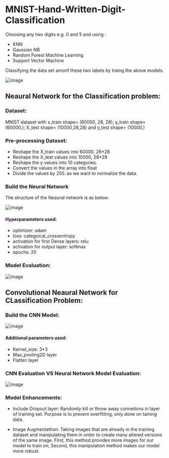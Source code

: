 # MNIST-Hand-Written-Digit-Classification
Choosing any two digits e.g. 0 and 5 and using :

* KNN
* Gaussian NB
* Random Forest Machine Learning 
* Support Vector Machine

Classifying the data set amonf these two labels by traing the above models.

![image](https://user-images.githubusercontent.com/54689111/82743611-ba277200-9d3b-11ea-9459-62201c425ad7.png)


## Neaural Network for the Classification problem:

### Dataset:

MNIST dataset with x_train shape= (60000, 28, 28); y_train shape= (60000,); X_test shape= (10000,28,28) and y_test shape= (10000,)

### Pre-processing Dataset:

* Reshape the X_train values into 60000, 28*28
* Reshape the X_test values into 10000, 28*28
* Reshape the y values into 10 categories.
* Convert the values in the array into float
* Divide the values by 255. as we want to normalize the data.


### Build the Neural Network

The structure of the Neaural network is as below:

![image](https://user-images.githubusercontent.com/54689111/82743447-a844cf80-9d39-11ea-8100-2bf8590e3939.png)

#### Hyperparameters used:

* optimizer: adam
* loss: categoical_crossentropy
* activation for first Dense layers: relu
* activation for output layer: softmax
* epochs: 20

### Model Evaluation:

![image](https://user-images.githubusercontent.com/54689111/82743535-b2b39900-9d3a-11ea-8337-4ba2e4e11d92.png)


## Convolutional Neaural Network for CLassification Problem:

### Build the CNN Model:

![image](https://user-images.githubusercontent.com/54689111/82743556-f5757100-9d3a-11ea-9e26-3e0460653078.png)


#### Additional parameters used:

* Kernel_size: 3*3
* Max_pooling2D layer
* Flatten layer

### CNN Evaluation VS Neural Network Model Evaluation:

![image](https://user-images.githubusercontent.com/54689111/82743588-5bfa8f00-9d3b-11ea-98b7-06200393b40f.png)

### Model Enhancements:

* Include Dropout layer: Randomly kill or throw away connetions in layer of training set. Purpose is to prevent overfitting; only done on taining data.

* Image Augmentattion: Taking images that are already in the training dataset and manipulating them in order to create many altered versions of the same image. First, this method provides more images for our model to train on; Second, this manipulation method makes our model more robust.


